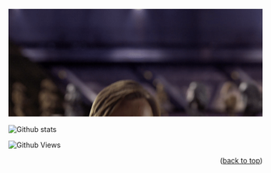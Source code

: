 ![Hello there!](https://github.com/samuelroiz/samuelroiz.github.io/blob/main/hello_there.gif)

![Github stats](https://github-readme-stats.vercel.app/api?username=samuelroiz)

![Github Views](https://enj51elrl78ffyf.m.pipedream.net)

<html>
	<head>
	</head>
	<p align="right">(<a href="#top">back to top</a>)</p>
</html>
